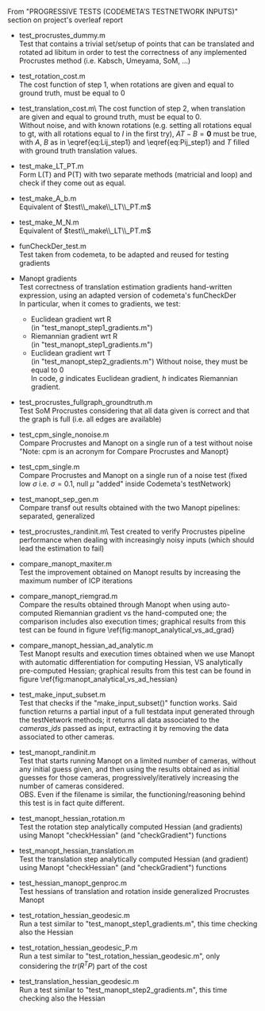 From "PROGRESSIVE TESTS (CODEMETA’S TESTNETWORK INPUTS)" section on project's overleaf report

- test\_procrustes\_dummy.m\
Test that contains a trivial set/setup of points that can be translated and rotated ad libitum in order to test the correctness of any implemented Procrustes method (i.e. Kabsch, Umeyama, SoM, ...)

- test\_rotation\_cost.m\
The cost function of step 1, when rotations are given and equal to ground truth, must be equal to 0

- test\_translation\_cost.m\ 
The cost function of step 2, when translation are given and equal to ground truth, must be equal to 0.\
Without noise, and with known rotations (e.g. setting all rotations equal to gt, with all rotations equal to $I$ in the first try), $A T - B = \mathbf{0}$ must be true, with $A$, $B$ as in \eqref{eq:Lij_step1} and \eqref{eq:Pij_step1} and $T$ filled with ground truth translation values.

- test\_make\_LT\_PT.m\
Form L(T) and P(T) with two separate methods (matricial and loop) and check if they come out as equal.   

- test\_make\_A\_b.m\
Equivalent of $test\\_make\\_LT\\_PT.m$

- test\_make\_M\_N.m\
Equivalent of $test\\_make\\_LT\\_PT.m$

- funCheckDer\_test.m\
Test taken from codemeta, to be adapted and reused for testing gradients

- Manopt gradients \
Test correctness of translation estimation gradients hand-written expression, using an adapted version of codemeta's funCheckDer \
In particular, when it comes to gradients, we test:
    - Euclidean gradient wrt R\
    (in "test\_manopt\_step1\_gradients.m")
    - Riemannian gradient wrt R\
    (in "test\_manopt\_step1\_gradients.m")
    - Euclidean gradient wrt T\
    (in "test\_manopt\_step2\_gradients.m")
Without noise, they must be equal to 0\
In code, $g$ indicates Euclidean gradient, $h$ indicates Riemannian gradient.

- test\_procrustes\_fullgraph\_groundtruth.m\
Test SoM Procrustes considering that all data given is correct and that the graph is full (i.e. all edges are available)

- test\_cpm\_single\_nonoise.m\
Compare Procrustes and Manopt on a single run of a test without noise\
"Note: cpm is an acronym for Compare Procrustes and Manopt}

- test\_cpm\_single.m\
Compare Procrustes and Manopt on a single run of a noise test (fixed low $\sigma$ i.e. $\sigma = 0.1$, null $\mu$ "added" inside Codemeta's testNetwork)

- test\_manopt\_sep\_gen.m\
Compare transf out results obtained with the two Manopt pipelines: separated, generalized

- test\_procrustes\_randinit.m\ 
Test created to verify Procrustes pipeline performance when dealing with increasingly noisy inputs (which should lead the estimation to fail)

- compare\_manopt\_maxiter.m\
Test the improvement obtained on Manopt results by increasing the maximum number of ICP iterations

- compare\_manopt\_riemgrad.m\
Compare the results obtained through Manopt when using auto-computed Riemannian gradient vs the hand-computed one; the comparison includes also execution times; graphical results from this test can be found in figure \ref{fig:manopt_analytical_vs_ad_grad}

- compare\_manopt\_hessian\_ad\_analytic.m\
Test Manopt results and execution times obtained when we use Manopt with automatic differentiation for computing Hessian, VS analytically pre-computed Hessian; graphical results from this test can be found in figure \ref{fig:manopt_analytical_vs_ad_hessian}

- test\_make\_input\_subset.m\
Test that checks if the "make\_input\_subset()" function works. Said function returns a partial input of a full testdata input generated through the testNetwork methods; it returns all data associated to the $cameras\_ids$ passed as input, extracting it by
removing the data associated to other cameras.

- test\_manopt\_randinit.m\
Test that starts running Manopt on a limited number of cameras, without any initial guess given, and then using the results obtained as initial guesses for those cameras, progressively/iteratively increasing the number of cameras considered. \
OBS. Even if the filename is similar, the functioning/reasoning behind this test is in fact quite different.

- test\_manopt\_hessian\_rotation.m\
Test the rotation step analytically computed Hessian (and gradients) using Manopt "checkHessian" (and "checkGradient") functions

- test\_manopt\_hessian\_translation.m\
Test the translation step analytically computed Hessian (and gradient) using Manopt "checkHessian" (and "checkGradient") functions

- test\_hessian\_manopt\_genproc.m\
Test hessians of translation and rotation inside generalized Procrustes Manopt

- test\_rotation\_hessian\_geodesic.m\
Run a test similar to "test\_manopt\_step1\_gradients.m", this time checking also the Hessian

- test\_rotation\_hessian\_geodesic\_P.m\
Run a test similar to "test\_rotation\_hessian\_geodesic.m", only considering the $tr(R^T P)$ part of the cost

- test\_translation\_hessian\_geodesic.m\
Run a test similar to "test\_manopt\_step2\_gradients.m", this time checking also the Hessian

